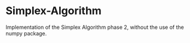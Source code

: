 # Simplex-Algorithm
Implementation of the Simplex Algorithm phase 2, without the use of the numpy package. 
